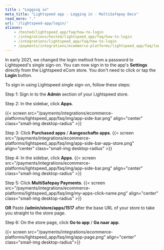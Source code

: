 ```yaml
---
title : "Logging in"
meta_title: "Lightspeed app - Logging in - MultiSafepay Docs"
read_more: "."
url: '/lightspeed-app/login/'
aliases:
    - /hosted/lightspeed_app/faq/how-to-login
    - /integrations/hosted/lightspeed_app/faq/how-to-login
    - /integrations/lightspeed_app/faq/how-to-login
    - /payments/integrations/ecommerce-platforms/lightspeed_app/faq/logging-in/
---
```


In early 2021, we changed the login method from a password to Lightspeed's single sign-on. You can now sign in to the app's **Settings** directly from the Lightspeed eCom store. You don't need to click or tap the **Login** button.

To sign in using Lightspeed single sign-on, follow these steps:

Step 1: Sign in to the **Admin** section of your Lightspeed store.

Step 2: In the sidebar, click **Apps**.

{{< screen src="/payments/integrations/ecommerce-platforms/lightspeed_app/faq/img/app-side-bar.png" align="center" class="small-img desktop-radius" >}}

Step 3: Click **Purchased apps** / **Aangeschafte apps**.
{{< screen src="/payments/integrations/ecommerce-platforms/lightspeed_app/faq/img/app-side-bar-app-store.png" align="center" class="small-img desktop-radius" >}}

Step 4: In the sidebar, click **Apps**.
{{< screen src="/payments/integrations/ecommerce-platforms/lightspeed_app/faq/img/app-side-bar.png" align="center" class="small-img desktop-radius" >}}

Step 5: Click **MultiSafepay Payments**.
{{< screen src="/payments/integrations/ecommerce-platforms/lightspeed_app/faq/img/my-apps-click-name.png" align="center" class="small-img desktop-radius" >}}

**OR**
Paste **/admin/store/apps/1517** after the base URL of your store to take you straight to the store page.

Step 6: On the store page, click **Go to app** / **Ga naar app**. 

{{< screen src="/payments/integrations/ecommerce-platforms/lightspeed_app/faq/img/app-page.png" align="center" class="small-img desktop-radius">}}

